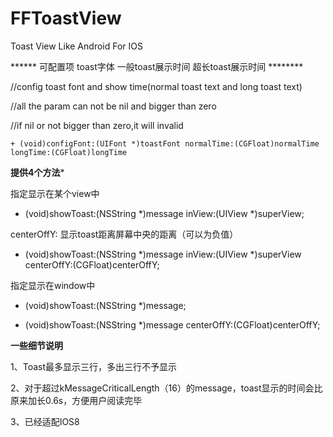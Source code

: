 FFToastView
===========

Toast View Like Android For IOS

****** 可配置项 toast字体 一般toast展示时间  超长toast展示时间 ********

//config toast font and show time(normal toast text and long toast text)

//all the param can not be nil and bigger than zero

//if nil or not bigger than zero,it will invalid

    + (void)configFont:(UIFont *)toastFont normalTime:(CGFloat)normalTime longTime:(CGFloat)longTime

******提供4个方法*******

指定显示在某个view中

  - (void)showToast:(NSString *)message inView:(UIView *)superView;
  

  centerOffY: 显示toast距离屏幕中央的距离（可以为负值）
  
  - (void)showToast:(NSString *)message inView:(UIView *)superView centerOffY:(CGFloat)centerOffY;
  
  

指定显示在window中

  - (void)showToast:(NSString *)message;

  - (void)showToast:(NSString *)message centerOffY:(CGFloat)centerOffY;


********一些细节说明********

1、Toast最多显示三行，多出三行不予显示

2、对于超过kMessageCriticalLength（16）的message，toast显示的时间会比原来加长0.6s，方便用户阅读完毕

3、已经适配IOS8
